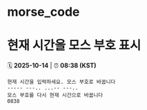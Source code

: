 # morse_code
# 현재 시간을 모스 부호 표시
<!-- MORSE_TIME_START -->
🗓️ **2025-10-14** | ⏰ **08:38 (KST)**

```
현재 시간을 입력하세요. 모스 부호로 바꿉니다
----- ---.. ...-- ---..
모스 부호를 다시 현재 시간으로 바꿉니다
0838
```
<!-- MORSE_TIME_END -->
